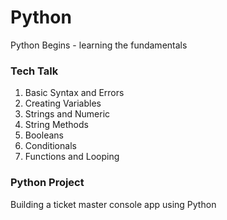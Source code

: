 # Python 
Python Begins - learning the fundamentals

### Tech Talk
1. Basic Syntax and Errors
2. Creating Variables
3. Strings and Numeric
4. String Methods
5. Booleans
6. Conditionals
7. Functions and Looping

### Python Project
Building a ticket master console app using Python



